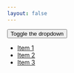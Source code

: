```yaml
---
layout: false
---
```


<div data-dropdown>
    <button type="button" data-dropdown-toggle>Toggle the dropdown</button>
    <ul data-dropdown-menu>
        <li>
            <a href="#">Item 1</a>
        </li>
        <li>
            <a href="#">Item 2</a>
        </li>
        <li>
            <a href="#">Item 3</a>
        </li>
    </ul>
</div>
